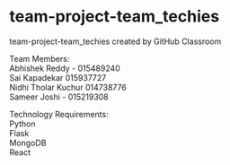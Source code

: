 # team-project-team_techies
team-project-team_techies created by GitHub Classroom

Team Members: <br/>
Abhishek Reddy - 015489240 <br/>
Sai Kapadekar 015937727 <br/>
Nidhi Tholar Kuchur 014738776 <br/>
Sameer Joshi - 015219308 <br/>


Technology Requirements:<br/>
Python <br/>
Flask <br/>
MongoDB <br/>
React <br/>


